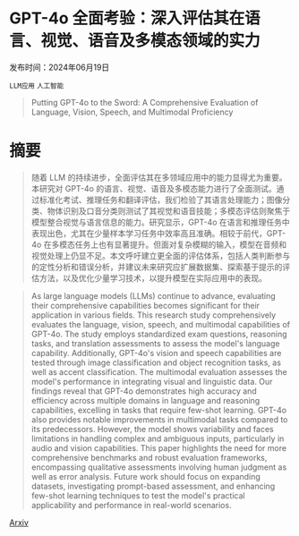 # GPT-4o 全面考验：深入评估其在语言、视觉、语音及多模态领域的实力

发布时间：2024年06月19日

`LLM应用` `人工智能`

> Putting GPT-4o to the Sword: A Comprehensive Evaluation of Language, Vision, Speech, and Multimodal Proficiency

# 摘要

> 随着 LLM 的持续进步，全面评估其在多领域应用中的能力显得尤为重要。本研究对 GPT-4o 的语言、视觉、语音及多模态能力进行了全面测试。通过标准化考试、推理任务和翻译评估，我们检验了其语言处理能力；图像分类、物体识别及口音分类则测试了其视觉和语音技能；多模态评估则聚焦于模型整合视觉与语言信息的能力。研究显示，GPT-4o 在语言和推理任务中表现出色，尤其在少量样本学习任务中效率高且准确。相较于前代，GPT-4o 在多模态任务上也有显著提升。但面对复杂模糊的输入，模型在音频和视觉处理上仍显不足。本文呼吁建立更全面的评估体系，包括人类判断参与的定性分析和错误分析，并建议未来研究应扩展数据集、探索基于提示的评估方法，以及优化少量学习技术，以提升模型在实际应用中的表现。

> As large language models (LLMs) continue to advance, evaluating their comprehensive capabilities becomes significant for their application in various fields. This research study comprehensively evaluates the language, vision, speech, and multimodal capabilities of GPT-4o. The study employs standardized exam questions, reasoning tasks, and translation assessments to assess the model's language capability. Additionally, GPT-4o's vision and speech capabilities are tested through image classification and object recognition tasks, as well as accent classification. The multimodal evaluation assesses the model's performance in integrating visual and linguistic data. Our findings reveal that GPT-4o demonstrates high accuracy and efficiency across multiple domains in language and reasoning capabilities, excelling in tasks that require few-shot learning. GPT-4o also provides notable improvements in multimodal tasks compared to its predecessors. However, the model shows variability and faces limitations in handling complex and ambiguous inputs, particularly in audio and vision capabilities. This paper highlights the need for more comprehensive benchmarks and robust evaluation frameworks, encompassing qualitative assessments involving human judgment as well as error analysis. Future work should focus on expanding datasets, investigating prompt-based assessment, and enhancing few-shot learning techniques to test the model's practical applicability and performance in real-world scenarios.

[Arxiv](https://arxiv.org/abs/2407.09519)